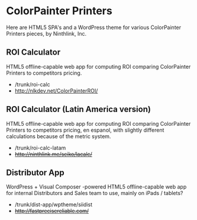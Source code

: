 ColorPainter Printers
=====================

Here are HTML5 SPA's and a WordPress theme for various ColorPainter Printers pieces, by Ninthlink, Inc.

## ROI Calculator

HTML5 offline-capable web app for computing ROI comparing ColorPainter Printers to competitors pricing.

- /trunk/roi-calc
- http://nlkdev.net/ColorPainterROI/

## ROI Calculator (Latin America version)

HTML5 offline-capable web app for computing ROI comparing ColorPainter Printers to competitors pricing, en espanol, with slightly different calculations because of the metric system.

- /trunk/roi-calc-latam
- ~~http://ninthlink.me/seiko/lacalc/~~

## Distributor App

WordPress + Visual Composer -powered HTML5 offline-capable web app for internal Distributors and Sales team to use, mainly on iPads / tablets?

- /trunk/dist-app/wptheme/siidist
- ~~http://fastprecisereliable.com/~~
